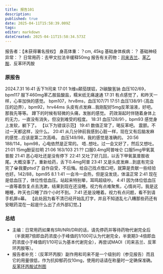 ```yaml
---
title: 报告101
description: 
published: true
date: 2025-04-11T15:58:39.009Z
tags: 
editor: markdown
dateCreated: 2025-04-11T15:58:34.573Z
---
```


报告者：【未获得署名授权】
身高体重：？cm, 45kg
基础身体疾病：？
基础神经异常：？
日常用药：去甲文拉法辛缓释50mg
报告有关药物：[司来吉兰](/%E5%8F%B8%E6%9D%A5%E5%90%89%E5%85%B0-%E8%8B%AF%E4%B9%99%E8%83%BA-%E5%AE%89%E9%9D%9E%E4%BB%96%E9%85%AE/)、[苯乙胺](/PEA/)、反苯环丙胺

### 原报告
2024.7.31
16:41 舌下1t司来
17:01 1t维u颠茄镁铝，2t碳酸氢钠 血压102/69，bpm117 服下460mg苯乙胺盐酸盐，糯米纸无痛速通
17:31 有点感觉了，和昨天一样，心率加快的感觉。 bpm107，hrv8ms，血压107/71
17:51 血压138/91·（高血压的边界），bpm92，hrv44ms 头皮有点发麻...我刚配好5mg反苯溶液，好吧。那我先等等。 蹲下的时候有轻微的头痛，发胀的感觉。 药效渐起时伴随着身体上的无力，一直没有消失，但没到难受的程度。
18:31 血压128/91·，bpm93 感觉身上发软，躺下了。
【以下为错误示范】
19:41 数值正常了，喝反苯吧。 震颤。不过一天都这样，没什么。
20:41 从几分钟前我感到心脏一样，现在又有后脑发麻的感觉...应该是第二次高峰。 血压149/98，我的感觉是准确的。
20:56 188/114，bpm98，心电依然是正常的。 唔..想吐。过一会又好了，然后又想吐。
21:01 15mg酚妥拉明
21:06 163/103
21:?? 口服0.4mg阿普唑仑 口服5mg甲氧氯普胺
21:41 恶心呕吐还是没有停下
22:41 又吐了好几回，以舌下甲氧氯普胺收尾。大概没事了。重新给药，舌下0.4mg阿普
23:41 又是头皮发麻...到底有完没完了😭我要ptsd了 自作自受，不后悔。给自己找点借口吧，就算是贡献一些经验也好。142/88，bpm95
8.1 1:41 一会冷一会热，但是没发烧，体温正常
2:41 现在是低血压了，体位性低血压。站起来特别晕，耳鸣超级吵。
4:41 因为体位低血压一直等着恢复点去洗漱，结果到现在还没睡。视力有点难聚焦，心情尚可。我是这睡睡，昨天也只睡了四个小时不到。
7:41 还是没睡着。视力有点问题，看不到请手机屏o幕。
【此处因为看不清已经开始乱打字，并且不知道乱七八糟那些药还有安眠药混在一起是什么出了点外部幻觉。】

### 总结
- 主编：日常用药如果有SRI/NRI/DRI的话，请先停药并等待药物代谢完全后（半衰期7倍即血药浓度小于峰值的1/100可认为代谢完全，半衰期3-4倍即血药浓度小于峰值的1/10可认为基本代谢完全），再尝试MAOI（司来吉兰、反苯环丙胺等）。
- 报告者补充：（反苯环丙胺）副作用和司来不是一个级别的（参见报告）而且它的用量很低，作为抗抑郁药仅10mg，使用的话请在称量时一定确保准确。[反苯环丙胺试剂图](./imgs/反苯环丙胺试剂图.jpg)
